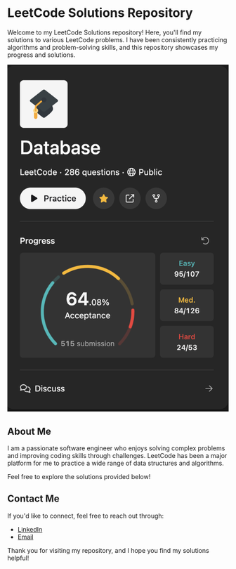 # LeetCode Solutions Repository

Welcome to my LeetCode Solutions repository! Here, you'll find my solutions to various LeetCode problems. I have been consistently practicing algorithms and problem-solving skills, and this repository showcases my progress and solutions.

![LeetCode Profile](/image.png)

## About Me

I am a passionate software engineer who enjoys solving complex problems and improving coding skills through challenges. LeetCode has been a major platform for me to practice a wide range of data structures and algorithms.

Feel free to explore the solutions provided below!

## Contact Me

If you'd like to connect, feel free to reach out through:

-   [LinkedIn](https://linkedin.com/in/your-linkedin)
-   [Email](mailto:your-email@example.com)

Thank you for visiting my repository, and I hope you find my solutions helpful!
